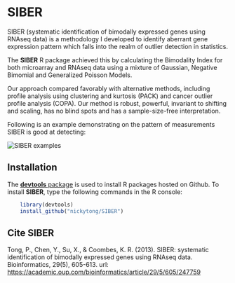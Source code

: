 # SIBER

SIBER (systematic identification of bimodally expressed genes using RNAseq data) is a methodology I developed to identify aberrant gene expression pattern which falls into the realm of outlier detection in statistics. 

The **SIBER** R package achieved this by calculating the Bimodality Index for both microarray and RNAseq data using
a mixture of Gaussian, Negative Bimomial and Generalized Poisson Models. 

Our approach compared favorably with alternative methods, including profile analysis using clustering and kurtosis (PACK) and cancer outlier profile analysis (COPA). Our method is robust, powerful, invariant to shifting and scaling, has no blind spots and has a sample-size-free interpretation.

Following is an example demonstrating on the pattern of measurements SIBER is good at detecting:


![SIBER examples](https://www.ncbi.nlm.nih.gov/pmc/articles/PMC3582265/bin/bts713f4p.jpg)

## Installation

The [**devtools** package](http://cran.r-project.org/web/packages/devtools/index.html) is used to install R packages hosted on Github. To install **SIBER**, type the following commands in the R console:

```r
    library(devtools)
    install_github("nickytong/SIBER")
```
## Cite SIBER
Tong, P., Chen, Y., Su, X., & Coombes, K. R. (2013). SIBER: systematic identification of bimodally expressed genes using RNAseq data. Bioinformatics, 29(5), 605-613. url: https://academic.oup.com/bioinformatics/article/29/5/605/247759 
